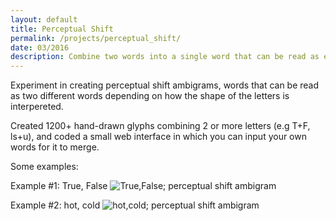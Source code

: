 ```yaml
---
layout: default
title: Perceptual Shift
permalink: /projects/perceptual_shift/
date: 03/2016
description: Combine two words into a single word that can be read as either.
---
```


Experiment in creating perceptual shift ambigrams, words that can be read as two different words depending on how the shape of the letters is interpereted.

Created 1200+ hand-drawn glyphs combining 2 or more letters (e.g T+F, ls+u), and coded a small web interface in which you can input your own words for it to merge.

Some examples:

Example #1: True, False
![True,False; perceptual shift ambigram](./hot-cold.png)

Example #2: hot, cold
![hot,cold; perceptual shift ambigram](./True-False.png)